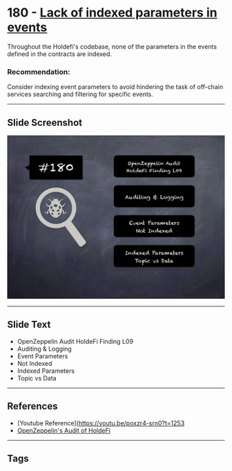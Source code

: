 
# 180 - [Lack of indexed parameters in events](./Lack%20of%20indexed%20parameters%20in%20events.md)

Throughout the Holdefi's codebase, none of the parameters in the events defined in the contracts are indexed.

### Recommendation:
Consider indexing event parameters to avoid hindering the task of off-chain services searching and filtering for specific events.
___
## Slide Screenshot
![180.jpg](../../images/8.%20Audit%20Findings%20201/180.jpg)
___
## Slide Text
- OpenZeppelin Audit HoldeFi Finding L09
- Auditing & Logging
- Event Parameters
- Not Indexed
- Indexed Parameters
- Topic vs Data
___
## References
- [Youtube Reference](https://youtu.be/poxzr4-srn0?t=1253
- [OpenZeppelin's Audit of HoldeFi](https://blog.openzeppelin.com/holdefi-audit)
___
## Tags
